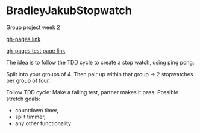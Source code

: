 # BradleyJakubStopwatch


Group project week 2

[gh-pages link](http://smooth-operators-fac.github.io/BradleyJakubStopwatch/stopwatch.html)

[gh-pages test page link](http://smooth-operators-fac.github.io/BradleyJakubStopwatch/stopwatchtest.html)


The idea is to follow the TDD cycle to create a stop watch, using ping pong.


Split into your groups of 4. Then pair up within that group -> 2 stopwatches per group of four.


Follow TDD cycle: Make a failing test, partner makes it pass.
Possible stretch goals:
* countdown timer,
* split timmer,
* any other functionality
